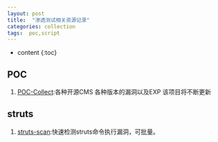 ```yaml
---
layout: post
title:  "渗透测试相关资源记录"
categories: collection
tags:  poc,script
---
```


* content
{:toc}

## POC

1. [POC-Collect](https://github.com/walkskyer?tab=stars):各种开源CMS 各种版本的漏洞以及EXP 该项目将不断更新

## struts

1. [struts-scan](https://github.com/Lucifer1993/struts-scan):快速检测struts命令执行漏洞，可批量。